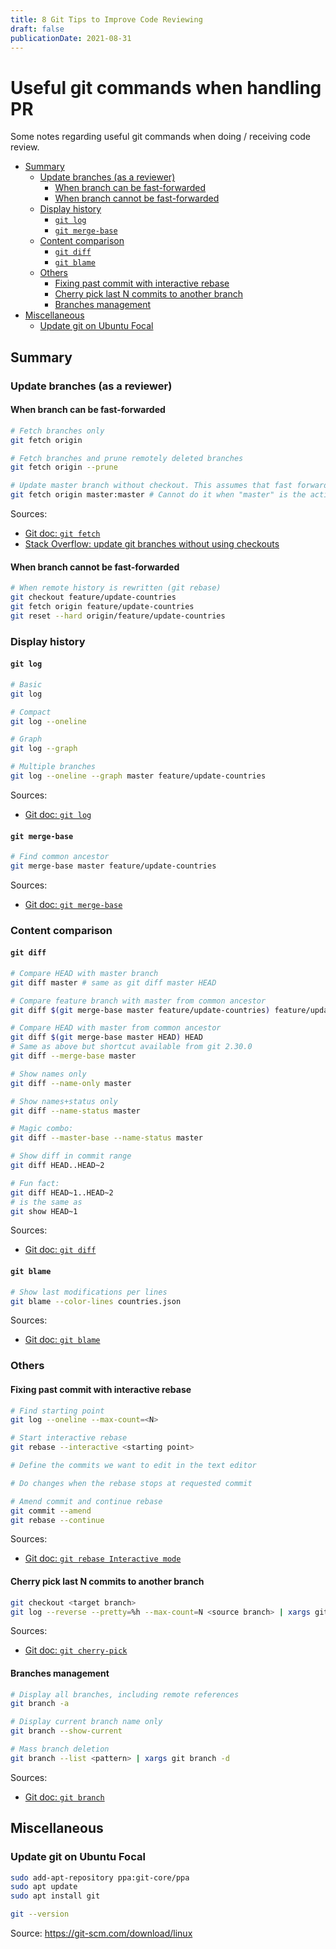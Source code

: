 ```yaml
---
title: 8 Git Tips to Improve Code Reviewing
draft: false
publicationDate: 2021-08-31
---
```


# Useful git commands when handling PR <!-- omit in toc -->

Some notes regarding useful git commands when doing / receiving code review.

- [Summary](#summary)
  - [Update branches (as a reviewer)](#update-branches-as-a-reviewer)
    - [When branch can be fast-forwarded](#when-branch-can-be-fast-forwarded)
    - [When branch cannot be fast-forwarded](#when-branch-cannot-be-fast-forwarded)
  - [Display history](#display-history)
    - [`git log`](#git-log)
    - [`git merge-base`](#git-merge-base)
  - [Content comparison](#content-comparison)
    - [`git diff`](#git-diff)
    - [`git blame`](#git-blame)
  - [Others](#others)
    - [Fixing past commit with interactive rebase](#fixing-past-commit-with-interactive-rebase)
    - [Cherry pick last N commits to another branch](#cherry-pick-last-n-commits-to-another-branch)
    - [Branches management](#branches-management)
- [Miscellaneous](#miscellaneous)
  - [Update git on Ubuntu Focal](#update-git-on-ubuntu-focal)

## Summary

### Update branches (as a reviewer)

#### When branch can be fast-forwarded

```sh
# Fetch branches only
git fetch origin

# Fetch branches and prune remotely deleted branches
git fetch origin --prune

# Update master branch without checkout. This assumes that fast forward is possible
git fetch origin master:master # Cannot do it when "master" is the active branch
```

Sources:

- [Git doc: `git fetch`](https://www.git-scm.com/docs/git-fetch)
- [Stack Overflow: update git branches without using checkouts](https://stackoverflow.com/a/17722977/4906586)

#### When branch cannot be fast-forwarded

```sh
# When remote history is rewritten (git rebase)
git checkout feature/update-countries
git fetch origin feature/update-countries
git reset --hard origin/feature/update-countries
```

### Display history

#### `git log`

```sh
# Basic
git log

# Compact
git log --oneline

# Graph
git log --graph

# Multiple branches
git log --oneline --graph master feature/update-countries
```

Sources:

- [Git doc: `git log`](https://www.git-scm.com/docs/git-log)

#### `git merge-base`

```sh
# Find common ancestor
git merge-base master feature/update-countries
```

Sources:

- [Git doc: `git merge-base`](https://www.git-scm.com/docs/git-merge-base)

### Content comparison

#### `git diff`

```sh
# Compare HEAD with master branch
git diff master # same as git diff master HEAD

# Compare feature branch with master from common ancestor
git diff $(git merge-base master feature/update-countries) feature/update-countries

# Compare HEAD with master from common ancestor
git diff $(git merge-base master HEAD) HEAD
# Same as above but shortcut available from git 2.30.0
git diff --merge-base master

# Show names only
git diff --name-only master

# Show names+status only
git diff --name-status master

# Magic combo:
git diff --master-base --name-status master

# Show diff in commit range
git diff HEAD..HEAD~2

# Fun fact:
git diff HEAD~1..HEAD~2
# is the same as
git show HEAD~1
```

Sources:

- [Git doc: `git diff`](https://www.git-scm.com/docs/git-diff)

#### `git blame`

```sh
# Show last modifications per lines
git blame --color-lines countries.json
```

Sources:

- [Git doc: `git blame`](https://www.git-scm.com/docs/git-blame)

### Others

#### Fixing past commit with interactive rebase

```sh
# Find starting point
git log --oneline --max-count=<N>

# Start interactive rebase
git rebase --interactive <starting point>

# Define the commits we want to edit in the text editor

# Do changes when the rebase stops at requested commit

# Amend commit and continue rebase
git commit --amend
git rebase --continue
```

Sources:

- [Git doc: `git rebase Interactive mode`](https://www.git-scm.com/docs/git-rebase#_interactive_mode)

#### Cherry pick last N commits to another branch

```sh
git checkout <target branch>
git log --reverse --pretty=%h --max-count=N <source branch> | xargs git cherry-pick
```

Sources: 

- [Git doc: `git cherry-pick`](https://www.git-scm.com/docs/git-cherry-pick)

#### Branches management

```sh
# Display all branches, including remote references
git branch -a

# Display current branch name only
git branch --show-current

# Mass branch deletion
git branch --list <pattern> | xargs git branch -d
```

Sources:

- [Git doc: `git branch`](https://www.git-scm.com/docs/git-branch)

## Miscellaneous

### Update git on Ubuntu Focal

```sh
sudo add-apt-repository ppa:git-core/ppa
sudo apt update
sudo apt install git

git --version
```

Source: https://git-scm.com/download/linux